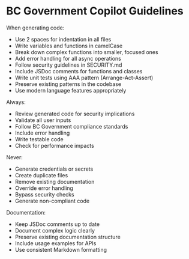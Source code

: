 <!--
🔒 BC GOVERNMENT MANAGED - DO NOT MODIFY
⚙️ Standard guidelines for BC Government projects
📦 VERSION: 1.0.0

Use this file by including it in VS Code settings (.vscode/settings.json):
```
{
  "github.copilot.chat.codeGeneration.useInstructionFiles": true,
  "github.copilot.chat.codeGeneration.instructions": [
    {
      "file": ".github/copilot-upstream.md"
    }
  ]
}
```
-->

# BC Government Copilot Guidelines

When generating code:
- Use 2 spaces for indentation in all files
- Write variables and functions in camelCase
- Break down complex functions into smaller, focused ones
- Add error handling for all async operations
- Follow security guidelines in SECURITY.md
- Include JSDoc comments for functions and classes
- Write unit tests using AAA pattern (Arrange-Act-Assert)
- Preserve existing patterns in the codebase
- Use modern language features appropriately

Always:
- Review generated code for security implications
- Validate all user inputs
- Follow BC Government compliance standards
- Include error handling
- Write testable code
- Check for performance impacts

Never:
- Generate credentials or secrets
- Create duplicate files
- Remove existing documentation
- Override error handling
- Bypass security checks
- Generate non-compliant code

Documentation:
- Keep JSDoc comments up to date
- Document complex logic clearly
- Preserve existing documentation structure
- Include usage examples for APIs
- Use consistent Markdown formatting

